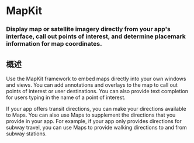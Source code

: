 # MapKit
### Display map or satellite imagery directly from your app's interface, call out points of interest, and determine placemark information for map coordinates.
## 概述
Use the MapKit framework to embed maps directly into your own windows and views. You can add annotations and overlays to the map to call out points of interest or user destinations. You can also provide text completion for users typing in the name of a point of interest.

If your app offers transit directions, you can make your directions available to Maps. You can also use Maps to supplement the directions that you provide in your app. For example, if your app only provides directions for subway travel, you can use Maps to provide walking directions to and from subway stations.
